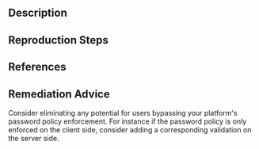 ## Description


## Reproduction Steps


## References


## Remediation Advice

Consider eliminating any potential for users bypassing your platform's password policy enforcement. For instance if the password policy is only enforced on the client side, consider adding a corresponding validation on the server side.
